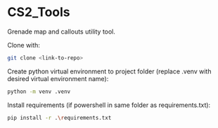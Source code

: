 # CS2_Tools
Grenade map and callouts utility tool.

Clone with:

```bash
git clone <link-to-repo>
```

Create python virtual environment to project folder (replace .venv with desired virtual environment name):

```bash
python -m venv .venv
```

Install requirements (if powershell in same folder as requirements.txt):

```bash
pip install -r .\requirements.txt
```
